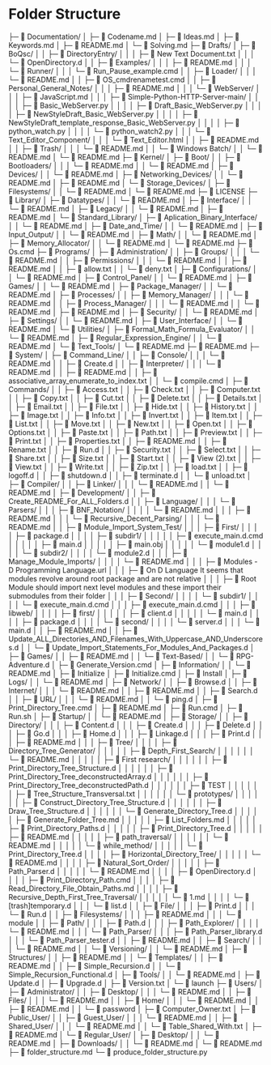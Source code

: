 # Folder Structure

├─ 📁 Documentation/
│  ├─ 📄 Codename.md
│  ├─ 📄 Ideas.md
│  ├─ 📄 Keywords.md
│  ├─ 📄 README.md
│  └─ 📄 Solving.md
├─ 📁 Drafts/
│  ├─ 📁 BoQsc/
│  │  ├─ 📁 DirectoryEntry/
│  │  │  ├─ 📄 New Text Document.txt
│  │  │  └─ 📄 OpenDirectory.d
│  │  ├─ 📁 Examples/
│  │  │  ├─ 📄 README.md
│  │  │  └─ 📁 Runner/
│  │  │     └─ 📄 Run_Pause_example.cmd
│  │  ├─ 📁 Loader/
│  │  │  └─ 📄 README.md
│  │  ├─ 📄 OS_cmdrenametest.cmd
│  │  ├─ 📁 Personal_General_Notes/
│  │  │  ├─ 📄 README.md
│  │  │  └─ 📁 WebServer/
│  │  │     ├─ 📄 JavaScript.md
│  │  │     ├─ 📁 Simple-Python-HTTP-Server-main/
│  │  │     │  ├─ 📄 Basic_WebServer.py
│  │  │     │  ├─ 📄 Draft_Basic_WebServer.py
│  │  │     │  ├─ 📄 NewStyleDraft_Basic_WebServer.py
│  │  │     │  ├─ 📄 NewStyleDraft_template_response_Basic_WebServer.py
│  │  │     │  ├─ 📄 python_watch.py
│  │  │     │  └─ 📄 python_watch2.py
│  │  │     └─ 📁 Text_Editor_Component/
│  │  │        └─ 📄 Text_Editor.html
│  │  ├─ 📄 README.md
│  │  ├─ 📁 Trash/
│  │  │  └─ 📄 README.md
│  │  └─ 📁 Windows Batch/
│  │     └─ 📄 README.md
│  └─ 📄 README.md
├─ 📁 Kernel/
│  ├─ 📁 Boot/
│  │  ├─ 📁 Bootloaders/
│  │  │  └─ 📄 README.md
│  │  └─ 📄 README.md
│  ├─ 📁 Devices/
│  │  └─ 📄 README.md
│  ├─ 📁 Networking_Devices/
│  │  └─ 📄 README.md
│  ├─ 📄 README.md
│  └─ 📁 Storage_Devices/
│     ├─ 📁 Filesystems/
│     │  └─ 📄 README.md
│     └─ 📄 README.md
├─ 📄 LICENSE
├─ 📁 Library/
│  ├─ 📁 Datatypes/
│  │  └─ 📄 README.md
│  ├─ 📁 Interface/
│  │  └─ 📄 README.md
│  ├─ 📁 Legacy/
│  │  └─ 📄 README.md
│  ├─ 📄 README.md
│  └─ 📁 Standard_Library/
│     ├─ 📁 Aplication_Binary_Interface/
│     │  └─ 📄 README.md
│     ├─ 📁 Date_and_Time/
│     │  └─ 📄 README.md
│     ├─ 📁 Input_Output/
│     │  └─ 📄 README.md
│     ├─ 📁 Math/
│     │  └─ 📄 README.md
│     ├─ 📁 Memory_Allocator/
│     │  └─ 📄 README.md
│     └─ 📄 README.md
├─ 📄 Os.cmd
├─ 📁 Programs/
│  ├─ 📁 Administration/
│  │  ├─ 📁 Groups/
│  │  │  └─ 📄 README.md
│  │  ├─ 📁 Permissions/
│  │  │  └─ 📄 README.md
│  │  ├─ 📄 README.md
│  │  ├─ 📄 allow.txt
│  │  └─ 📄 deny.txt
│  ├─ 📁 Configurations/
│  │  └─ 📄 README.md
│  ├─ 📁 Control_Panel/
│  │  └─ 📄 README.md
│  ├─ 📁 Games/
│  │  └─ 📄 README.md
│  ├─ 📁 Package_Manager/
│  │  └─ 📄 README.md
│  ├─ 📁 Processes/
│  │  ├─ 📁 Memory_Manager/
│  │  │  └─ 📄 README.md
│  │  ├─ 📁 Process_Manager/
│  │  │  └─ 📄 README.md
│  │  └─ 📄 README.md
│  ├─ 📄 README.md
│  ├─ 📁 Security/
│  │  └─ 📄 README.md
│  ├─ 📁 Settings/
│  │  └─ 📄 README.md
│  ├─ 📁 User_Interface/
│  │  └─ 📄 README.md
│  └─ 📁 Utilities/
│     ├─ 📁 Formal_Math_Formula_Evaluator/
│     │  └─ 📄 README.md
│     ├─ 📁 Regular_Expression_Engine/
│     │  └─ 📄 README.md
│     └─ 📁 Text_Tools/
│        └─ 📄 README.md
├─ 📄 README.md
├─ 📁 System/
│  ├─ 📁 Command_Line/
│  │  ├─ 📁 Console/
│  │  │  └─ 📄 README.md
│  │  ├─ 📄 Create.d
│  │  ├─ 📁 Interpreter/
│  │  │  └─ 📄 README.md
│  │  ├─ 📄 README.md
│  │  ├─ 📄 associative_array_enumerate_to_index.txt
│  │  └─ 📄 compile.cmd
│  ├─ 📁 Commands/
│  │  ├─ 📄 Access.txt
│  │  ├─ 📄 Check.txt
│  │  ├─ 📄 Computer.txt
│  │  ├─ 📄 Copy.txt
│  │  ├─ 📄 Cut.txt
│  │  ├─ 📄 Delete.txt
│  │  ├─ 📄 Details.txt
│  │  ├─ 📄 Email.txt
│  │  ├─ 📄 File.txt
│  │  ├─ 📄 Hide.txt
│  │  ├─ 📄 History.txt
│  │  ├─ 📄 Image.txt
│  │  ├─ 📄 Info.txt
│  │  ├─ 📄 Invert.txt
│  │  ├─ 📄 Item.txt
│  │  ├─ 📄 List.txt
│  │  ├─ 📄 Move.txt
│  │  ├─ 📄 New.txt
│  │  ├─ 📄 Open.txt
│  │  ├─ 📄 Options.txt
│  │  ├─ 📄 Paste.txt
│  │  ├─ 📄 Path.txt
│  │  ├─ 📄 Preview.txt
│  │  ├─ 📄 Print.txt
│  │  ├─ 📄 Properties.txt
│  │  ├─ 📄 README.md
│  │  ├─ 📄 Rename.txt
│  │  ├─ 📄 Run.d
│  │  ├─ 📄 Security.txt
│  │  ├─ 📄 Select.txt
│  │  ├─ 📄 Share.txt
│  │  ├─ 📄 Size.txt
│  │  ├─ 📄 Start.txt
│  │  ├─ 📄 View (2).txt
│  │  ├─ 📄 View.txt
│  │  ├─ 📄 Write.txt
│  │  ├─ 📄 Zip.txt
│  │  ├─ 📄 load.txt
│  │  ├─ 📄 logoff.d
│  │  ├─ 📄 shutdown.d
│  │  ├─ 📄 terminate.d
│  │  └─ 📄 unload.txt
│  ├─ 📁 Compiler/
│  │  ├─ 📁 Linker/
│  │  │  └─ 📄 README.md
│  │  └─ 📄 README.md
│  ├─ 📁 Development/
│  │  ├─ 📄 Create_README_For_ALL_Folders.d
│  │  ├─ 📁 Language/
│  │  │  └─ 📁 Parsers/
│  │  │     ├─ 📁 BNF_Notation/
│  │  │     │  └─ 📄 README.md
│  │  │     ├─ 📄 README.md
│  │  │     └─ 📁 Recursive_Decent_Parsing/
│  │  │        └─ 📄 README.md
│  │  ├─ 📁 Module_Import_System_Test/
│  │  │  ├─ 📁 First/
│  │  │  │  ├─ 📄 package.d
│  │  │  │  ├─ 📁 subdir1/
│  │  │  │  │  ├─ 📄 execute_main.d.cmd
│  │  │  │  │  ├─ 📄 main.d
│  │  │  │  │  ├─ 📄 main.obj
│  │  │  │  │  └─ 📄 module1.d
│  │  │  │  └─ 📁 subdir2/
│  │  │  │     └─ 📄 module2.d
│  │  │  ├─ 📁 Manage_Module_Imports/
│  │  │  │  └─ 📄 README.md
│  │  │  ├─ 📄 Modules - D Programming Language.url
│  │  │  ├─ 📄 On D Language It seems that modules revolve around root package and are not relative
│  │  │  ├─ 📄 Root Module should import next level modules and these import their submodules from their folder
│  │  │  ├─ 📁 Second/
│  │  │  │  └─ 📁 subdir1/
│  │  │  │     └─ 📄 execute_main.d.cmd
│  │  │  ├─ 📄 execute_main.d.cmd
│  │  │  ├─ 📁 libweb/
│  │  │  │  ├─ 📁 first/
│  │  │  │  │  ├─ 📄 client.d
│  │  │  │  │  └─ 📄 main.d
│  │  │  │  ├─ 📄 package.d
│  │  │  │  └─ 📁 second/
│  │  │  │     └─ 📄 server.d
│  │  │  └─ 📄 main.d
│  │  ├─ 📄 README.md
│  │  ├─ 📄 Update_ALL_Directories_AND_Filenames_With_Uppercase_AND_Underscores.d
│  │  └─ 📄 Update_Import_Statements_For_Modules_And_Packages.d
│  ├─ 📁 Games/
│  │  ├─ 📄 README.md
│  │  └─ 📁 Text-Based/
│  │     └─ 📄 RPG-Adventure.d
│  ├─ 📄 Generate_Version.cmd
│  ├─ 📁 Information/
│  │  └─ 📄 README.md
│  ├─ 📄 Initialize
│  ├─ 📄 Initialize.cmd
│  ├─ 📄 Install
│  ├─ 📁 Logs/
│  │  └─ 📄 README.md
│  ├─ 📁 Network/
│  │  ├─ 📄 Browse.d
│  │  ├─ 📁 Internet/
│  │  │  └─ 📄 README.md
│  │  ├─ 📄 README.md
│  │  ├─ 📄 Search.d
│  │  ├─ 📁 URL/
│  │  │  └─ 📄 README.md
│  │  └─ 📄 ping.d
│  ├─ 📄 Print_Directory_Tree.cmd
│  ├─ 📄 README.md
│  ├─ 📄 Run.cmd
│  ├─ 📄 Run.sh
│  ├─ 📁 Startup/
│  │  └─ 📄 README.md
│  ├─ 📁 Storage/
│  │  ├─ 📁 Directory/
│  │  │  ├─ 📄 Content.d
│  │  │  ├─ 📄 Create.d
│  │  │  ├─ 📄 Delete.d
│  │  │  ├─ 📄 Go.d
│  │  │  ├─ 📄 Home.d
│  │  │  ├─ 📄 Linkage.d
│  │  │  ├─ 📄 Print.d
│  │  │  ├─ 📄 README.md
│  │  │  ├─ 📁 Tree/
│  │  │  │  ├─ 📁 Directory_Tree_Generator/
│  │  │  │  │  ├─ 📁 Depth_First_Search/
│  │  │  │  │  │  └─ 📄 README.md
│  │  │  │  │  ├─ 📁 First research/
│  │  │  │  │  │  ├─ 📄 Print_Directory_Tree_Structure.d
│  │  │  │  │  │  ├─ 📄 Print_Directory_Tree_deconstructedArray.d
│  │  │  │  │  │  ├─ 📄 Print_Directory_Tree_deconstructedPath.d
│  │  │  │  │  │  ├─ 📄 TEST
│  │  │  │  │  │  ├─ 📄 Tree_Structure_Transversal.txt
│  │  │  │  │  │  └─ 📁 prototypes/
│  │  │  │  │  │     ├─ 📄 Construct_Directory_Tree_Structure.d
│  │  │  │  │  │     ├─ 📄 Draw_Tree_Structure.d
│  │  │  │  │  │     └─ 📄 Generate_Directory_Tree.d
│  │  │  │  │  ├─ 📄 Generate_Folder_Tree.md
│  │  │  │  │  ├─ 📄 List_Folders.md
│  │  │  │  │  ├─ 📄 Print_Directory_Paths.d
│  │  │  │  │  ├─ 📄 Print_Directory_Tree.d
│  │  │  │  │  ├─ 📄 README.md
│  │  │  │  │  ├─ 📁 path_traversal/
│  │  │  │  │  │  └─ 📄 README.md
│  │  │  │  │  └─ 📁 while_method/
│  │  │  │  │     └─ 📄 Print_Directory_Tree.d
│  │  │  │  ├─ 📁 Horizontal_Directory_Tree/
│  │  │  │  │  └─ 📄 README.md
│  │  │  │  ├─ 📁 Natural_Sort_Order/
│  │  │  │  │  ├─ 📄 Path_Parser.d
│  │  │  │  │  └─ 📄 README.md
│  │  │  │  ├─ 📄 OpenDirectory.d
│  │  │  │  ├─ 📄 Print_Directory_Path.cmd
│  │  │  │  ├─ 📄 Read_Directory_File_Obtain_Paths.md
│  │  │  │  ├─ 📁 Recursive_Depth_First_Tree_Traversal/
│  │  │  │  │  └─ 📄 1.md
│  │  │  │  └─ 📄 [trash]temporary.d
│  │  │  └─ 📄 list.d
│  │  ├─ 📁 File/
│  │  │  ├─ 📄 Print.d
│  │  │  └─ 📄 Run.d
│  │  ├─ 📁 Filesystems/
│  │  │  ├─ 📄 README.md
│  │  │  └─ 📄 module
│  │  ├─ 📁 Path/
│  │  │  ├─ 📄 Path.d
│  │  │  ├─ 📁 Path_Explorer/
│  │  │  │  └─ 📄 README.md
│  │  │  └─ 📁 Path_Parser/
│  │  │     ├─ 📄 Path_Parser_library.d
│  │  │     └─ 📄 Path_Parser_tester.d
│  │  ├─ 📄 README.md
│  │  ├─ 📁 Search/
│  │  │  └─ 📄 README.md
│  │  └─ 📁 Versioning/
│  │     └─ 📄 README.md
│  ├─ 📁 Structures/
│  │  ├─ 📄 README.md
│  │  └─ 📁 Templates/
│  │     ├─ 📄 README.md
│  │     ├─ 📄 Simple_Recursion.d
│  │     └─ 📄 Simple_Recursion_Functional.d
│  ├─ 📁 Tools/
│  │  └─ 📄 README.md
│  ├─ 📄 Update.d
│  ├─ 📄 Upgrade.d
│  ├─ 📄 Version.txt
│  └─ 📄 launch
├─ 📁 Users/
│  ├─ 📁 Administrator/
│  │  ├─ 📁 Desktop/
│  │  │  └─ 📄 README.md
│  │  ├─ 📁 Files/
│  │  │  └─ 📄 README.md
│  │  ├─ 📁 Home/
│  │  │  └─ 📄 README.md
│  │  ├─ 📄 README.md
│  │  └─ 📄 password
│  ├─ 📄 Computer_Owner.txt
│  ├─ 📁 Public_User/
│  │  ├─ 📁 Guest_User/
│  │  │  └─ 📄 README.md
│  │  ├─ 📁 Shared_User/
│  │  │  └─ 📄 README.md
│  │  └─ 📄 Table_Shared_With.txt
│  ├─ 📄 README.md
│  └─ 📁 Regular_User/
│     ├─ 📁 Desktop/
│     │  └─ 📄 README.md
│     ├─ 📁 Downloads/
│     │  └─ 📄 README.md
│     └─ 📄 README.md
├─ 📄 folder_structure.md
└─ 📄 produce_folder_structure.py
